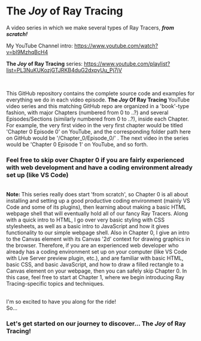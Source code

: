 # The <em> Joy </em> of Ray Tracing

A video series in which we make several types of Ray Tracers, <strong> <em>from scratch!</em> </strong>
<br>

My YouTube Channel intro: https://www.youtube.com/watch?v=bI9MzhqBcH4

<strong>The <em>Joy</em> of Ray Tracing</strong> series: https://www.youtube.com/playlist?list=PL3NuKUKozjGTJRKB4duG2dxpyUu_Pj7jV

<br>

This GitHub repository contains the complete source code and examples for everything we do in each video episode. <strong>The <em>Joy</em> Of Ray Tracing </strong> YouTube video series and this matching GitHub repo are organized in a 'book'-type fashion, with major Chapters (numbered from 0 to ..?) and several Episodes/Sections (similarly numbered from 0 to ..?), inside each Chapter.  For example, the very first video in the very first chapter would be titled 'Chapter 0 Episode 0' on YouTube, and the corresponding folder path here on GitHub would be '/Chapter_0/Episode_0/' .  The next video in the series would be 'Chapter 0 Episode 1' on YouTube, and so forth.

<h3> Feel free to skip over Chapter 0 if you are fairly experienced with web development and have a coding environment already set up (like VS Code)
</h3>

<br>
<strong> Note: </strong> This series really does start 'from scratch', so Chapter 0 is all about installing and setting up a good productive coding environment (mainly VS Code and some of its plugins), then learning about making a basic HTML webpage shell that will eventually hold all of our fancy Ray Tracers.  Along with a quick intro to HTML, I go over very basic styling with CSS stylesheets, as well as a basic intro to JavaScript and how it gives functionality to our simple webpage shell.  Also in Chapter 0, I give an intro to the Canvas element with its Canvas '2d' context for drawing graphics in the browser.  Therefore, if you are an experienced web developer who already has a coding environment set up on your computer (like VS Code with Live Server preview plugin, etc.), and are familiar with basic HTML, basic CSS, and basic JavaScript, and how to draw a filled rectangle to a Canvas element on your webpage, then you can safely skip Chapter 0.  In this case, feel free to start at Chapter 1, where we begin introducing Ray Tracing-specific topics and techniques.
<br>
<br>

I'm so excited to have you along for the ride! <br>
So...
<h3> Let's get started on our journey to discover... The <em> Joy </em> of Ray Tracing!
</h3>
